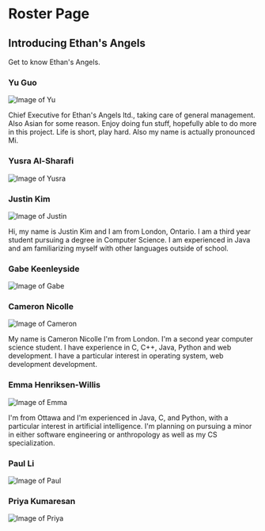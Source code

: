 # Roster Page

## Introducing Ethan's Angels
Get to know Ethan's Angels.

### Yu Guo
![Image of Yu](/Images/yu)

Chief Executive for Ethan's Angels ltd., taking care of general management. Also Asian for some reason. Enjoy doing fun stuff, hopefully able to do more in this project. Life is short, play hard. Also my name is actually pronounced Mi.

### Yusra Al-Sharafi
![Image of Yusra](/Images/yusra)


### Justin Kim
![Image of Justin](/Images/justin)

Hi, my name is Justin Kim and I am from London, Ontario. I am a third year student pursuing a degree in Computer Science. I am experienced in Java and am familiarizing myself with other languages outside of school.

### Gabe Keenleyside
![Image of Gabe](/Images/gabe)


### Cameron Nicolle
![Image of Cameron](/Images/cameron)

My name is Cameron Nicolle I'm from London. I'm a second year computer science student. I have experience in C, C++, Java, Python and web development. I have a particular interest in operating system, web development development.

### Emma Henriksen-Willis
![Image of Emma](/Images/emma)

I'm from Ottawa and I'm experienced in Java, C, and Python, with a particular interest in artificial intelligence. I'm planning on pursuing a minor in either software engineering or anthropology as well as my CS specialization.

### Paul Li
![Image of Paul](/Images/paul)


### Priya Kumaresan
![Image of Priya](/Images/Priya)
